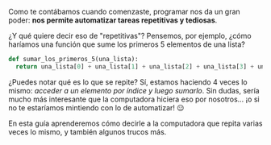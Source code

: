 Como te contábamos cuando comenzaste, programar nos da un gran poder: **nos permite automatizar tareas repetitivas y tediosas**.

¿Y qué quiere decir eso de "repetitivas"? Pensemos, por ejemplo, ¿cómo haríamos una función que sume los primeros 5 elementos de una lista? 

```python
def sumar_los_primeros_5(una_lista):
  return una_lista[0] + una_lista[1] + una_lista[2] + una_lista[3] + una_lista[4]
```

¿Puedes notar qué es lo que se repite? Sí, estamos haciendo 4 veces lo mismo: _acceder a un elemento por índice y luego sumarlo_. Sin dudas, sería mucho más interesante que la computadora hiciera eso por nosotros... ¡o si no te estaríamos mintiendo con lo de automatizar! :expressionless:

En esta guía aprenderemos cómo decirle a la computadora que repita varias veces lo mismo, y también algunos trucos más.
